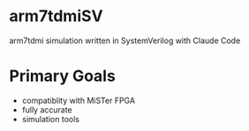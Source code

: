 # arm7tdmiSV
arm7tdmi simulation written in SystemVerilog with Claude Code

# Primary Goals
- compatiblity with MiSTer FPGA
- fully accurate
- simulation tools
